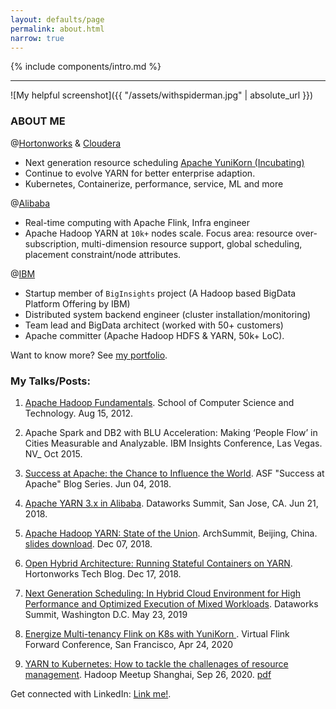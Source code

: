 ```yaml
---
layout: defaults/page
permalink: about.html
narrow: true
---
```


{% include components/intro.md %}

<hr />

![My helpful screenshot]({{ "/assets/withspiderman.jpg" | absolute_url }})

### ABOUT ME

@[Hortonworks](https://en.wikipedia.org/wiki/Hortonworks) & [Cloudera](https://www.cloudera.com/)
 * Next generation resource scheduling [Apache YuniKorn (Incubating)](http://yunikorn.apache.org/)
 * Continue to evolve YARN for better enterprise adaption.
 * Kubernetes, Containerize, performance, service, ML and more

@[Alibaba](https://en.wikipedia.org/wiki/Alibaba_Group)
 * Real-time computing with Apache Flink, Infra engineer
 * Apache Hadoop YARN at `10k+` nodes scale. Focus area: resource over-subscription, multi-dimension resource support, global scheduling, placement constraint/node attributes.

@[IBM](https://en.wikipedia.org/wiki/IBM)
 * Startup member of `BigInsights` project (A Hadoop based BigData Platform Offering by IBM)
 * Distributed system backend engineer (cluster installation/monitoring)
 * Team lead and BigData architect (worked with 50+ customers)
 * Apache committer (Apache Hadoop HDFS & YARN, 50k+ LoC).

Want to know more? See [my portfolio](https://yangwwei.github.io/list/portfolio.html).

### My Talks/Posts:

1. [Apache Hadoop Fundamentals](http://cs.ustc.edu.cn/2012/0815/c14931a24900/page.htm). School of Computer Science and Technology. Aug 15, 2012.

2. Apache Spark and DB2 with BLU Acceleration: Making ‘People Flow’ in Cities Measurable and Analyzable. IBM Insights Conference, Las Vegas. NV_ Oct 2015.

3. [Success at Apache: the Chance to Influence the World](https://blogs.apache.org/foundation/entry/success-at-apache-the-chance). ASF "Success at Apache" Blog Series. Jun 04, 2018.

4. [Apache YARN 3.x in Alibaba](https://www.slideshare.net/Hadoop_Summit/apache-hadoop-yarn-3x-in-alibaba). Dataworks Summit, San Jose, CA. Jun 21, 2018.

5. [Apache Hadoop YARN: State of the Union](https://bj2018.archsummit.com/presentation/862). ArchSummit, Beijing, China. [slides download](https://myslide.cn/slides/10468). Dec 07, 2018.

6. [Open Hybrid Architecture: Running Stateful Containers on YARN](https://hortonworks.com/blog/open-hybrid-architecture-running-stateful-containers-on-yarn/). Hortonworks Tech Blog. Dec 17, 2018.

7. [Next Generation Scheduling: In Hybrid Cloud Environment for High Performance and Optimized Execution of Mixed Workloads](https://www.slideshare.net/Hadoop_Summit/next-generation-scheduling-for-yarn-and-k8s-for-hybrid-cloudonprem-environment-to-run-mixed-workloads). Dataworks Summit, Washington D.C. May 23, 2019

8. [Energize Multi-tenancy Flink on K8s with YuniKorn ](https://www.youtube.com/watch?v=NemFKL0kK9U). Virtual Flink Forward Conference, San Francisco, Apr 24, 2020

9. [YARN to Kubernetes: How to tackle the challenages of resource management](). Hadoop Meetup Shanghai, Sep 26, 2020. [pdf](https://github.com/yangwwei/yangwwei.github.io/blob/master/documents/YARN-to-Kubernetes-how-to-tackle-the-changes-on-resource-scheduling.pdf)

Get connected with LinkedIn: [Link me!](https://www.linkedin.com/in/yangwwei/).
